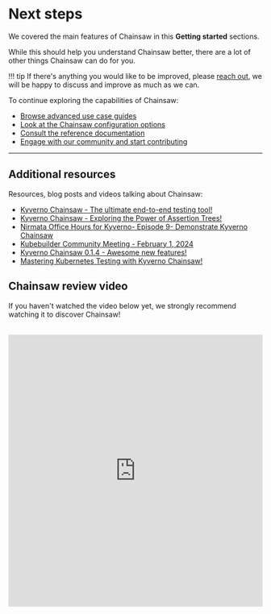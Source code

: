 # Next steps

We covered the main features of Chainsaw in this **Getting started** sections.

While this should help you understand Chainsaw better, there are a lot of other things Chainsaw can do for you.

!!! tip
    If there's anything you would like to be improved, please [reach out](../community/index.md), we will be happy to discuss and improve as much as we can.

To continue exploring the capabilities of Chainsaw:

- [Browse advanced use case guides](./advanced/index.md)
- [Look at the Chainsaw configuration options](../configuration/index.md)
- [Consult the reference documentation](../reference/index.md)
- [Engage with our community and start contributing](../community/index.md)

---

## Additional resources

Resources, blog posts and videos talking about Chainsaw:

- [Kyverno Chainsaw - The ultimate end-to-end testing tool!](https://kyverno.io/blog/2023/12/12/kyverno-chainsaw-the-ultimate-end-to-end-testing-tool/)
- [Kyverno Chainsaw - Exploring the Power of Assertion Trees!](https://kyverno.io/blog/2023/12/13/kyverno-chainsaw-exploring-the-power-of-assertion-trees/)
- [Nirmata Office Hours for Kyverno- Episode 9- Demonstrate Kyverno Chainsaw](https://www.youtube.com/watch?v=IrIteTTjlbU)
- [Kubebuilder Community Meeting - February 1, 2024](https://www.youtube.com/watch?v=Ejof-wtAdQM)
- [Kyverno Chainsaw 0.1.4 - Awesome new features!](https://kyverno.io/blog/2024/02/15/kyverno-chainsaw-0.1.4-awesome-new-features/)
- [Mastering Kubernetes Testing with Kyverno Chainsaw!](https://youtu.be/hQJWGzogIiI)

## Chainsaw review video

If you haven't watched the video below yet, we strongly recommend watching it to discover Chainsaw!

<div style="display: flex; justify-content: center; margin-top: 2rem;">
    <iframe width="960" height="540" src="https://www.youtube.com/embed/hQJWGzogIiI"
        title="Mastering Kubernetes Testing with Kyverno Chainsaw!" frameborder="0" allowfullscreen>
    </iframe>
</div>
